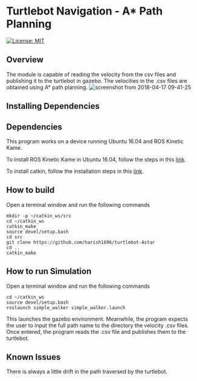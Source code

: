 # Turtlebot Navigation - A* Path Planning
[![License: MIT](https://img.shields.io/badge/License-MIT-yellow.svg)](https://opensource.org/licenses/MIT)

## Overview
The module is capable of reading the velocity from the csv files and publishing it to the turtlebot in gazebo. The velocities in the .csv files are obtained using A* path planning.
![screenshot from 2018-04-17 09-41-25](https://user-images.githubusercontent.com/13302860/38873361-935a8fc4-4223-11e8-9068-e4cfa93324d7.png)

## Installing Dependencies
## Dependencies
This program works on a device running Ubuntu 16.04 and ROS Kinetic Kame.

To install ROS Kinetic Kame in Ubuntu 16.04, follow the steps in this [link](http://wiki.ros.org/kinetic/Installation/Ubuntu).

To install catkin, follow the installation steps in this [link](http://wiki.ros.org/catkin).

## How to build
Open a terminal window and run the following commands

```
mkdir -p ~/catkin_ws/src
cd ~/catkin_ws
catkin_make
source devel/setup.bash
cd src
git clone https://github.com/harish1696/turtlebot-Astar
cd ..
catkin_make
```
## How to run Simulation
Open a terminal window and run the following commands

```
cd ~/catkin_ws
source devel/setup.bash
roslaunch simple_walker simple_walker.launch
```
This launches the gazebo environment. Meanwhile, the program expects the user to input the full path name to the directory the velocity .csv files. Once entered, the program reads the .csv file and publishes them to the turtlebot.

## Known Issues
There is always a little drift in the path traversed by the turtlebot. 
